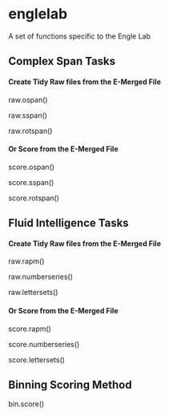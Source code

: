 # englelab

A set of functions specific to the Engle Lab

## Complex Span Tasks

#### Create Tidy Raw files from the E-Merged File

raw.ospan()

raw.sspan()

raw.rotspan()

#### Or Score from the E-Merged File

score.ospan()

score.sspan()

score.rotspan()

## Fluid Intelligence Tasks

#### Create Tidy Raw files from the E-Merged File

raw.rapm()

raw.numberseries()

raw.lettersets()

#### Or Score from the E-Merged File

score.rapm()

score.numberseries()

score.lettersets()

## Binning Scoring Method

bin.score()


